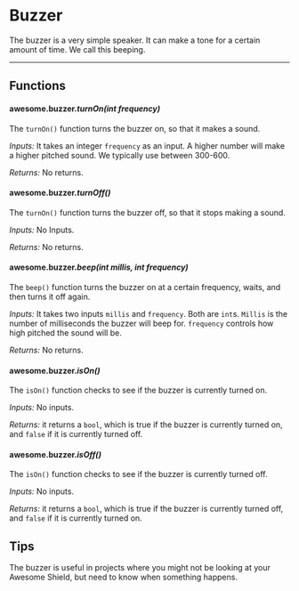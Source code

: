 # Buzzer

The buzzer is a very simple speaker. It can make a tone for a certain amount of time. We call this beeping.

***

## Functions

#### awesome.buzzer.*turnOn(int frequency)*

The `turnOn()` function turns the buzzer on, so that it makes a sound.

*Inputs:* It takes an integer `frequency` as an input. A higher number will make a higher pitched sound. We typically use between 300-600.

*Returns:* No returns.

#### awesome.buzzer.*turnOff()*

The `turnOn()` function turns the buzzer off, so that it stops making a sound.

*Inputs:* No Inputs.

*Returns:* No returns.

#### awesome.buzzer.*beep(int millis, int frequency)*

The `beep()` function turns the buzzer on at a certain frequency, waits, and then turns it off again.

*Inputs:* It takes two inputs `millis` and `frequency`. Both are `int`s. `Millis` is the number of milliseconds the buzzer will beep for. `frequency` controls how high pitched the sound will be.

*Returns:* No returns.

#### awesome.buzzer.*isOn()*

The `isOn()` function checks to see if the buzzer is currently turned on.

*Inputs:* No inputs.

*Returns:* it returns a `bool`, which is true if the buzzer is currently turned on, and `false` if it is currently turned off.

#### awesome.buzzer.*isOff()*

The `isOn()` function checks to see if the buzzer is currently turned off.

*Inputs:* No inputs.

*Returns:* it returns a `bool`, which is true if the buzzer is currently turned off, and `false` if it is currently turned on.

## Tips
The buzzer is useful in projects where you might not be looking at your Awesome Shield, but need to know when something happens.
